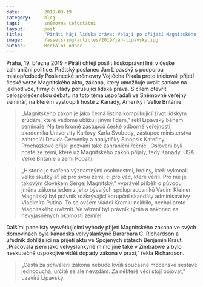 ```yaml
---
date:         2019-03-19
category:     blog
tags:         sněmovna celostátní
layout:       post
title:        "Piráti hájí lidská práva: Volají po přijetí Magnitského zákona"
image:        /assets/img/articles/2019/jan-lipavsky.jpg
author:       Mediální odbor
---
```


Praha, 19. března 2019 - Piráti chtějí posílit lidskoprávní linii v české zahraniční politice. Pirátský poslanec Jan Lipavský s podporou místopředsedy Poslanecké sněmovny Vojtěcha Pikala proto iniciovali přijetí české verze Magnitského aktu, zákona, který umožňuje uvalit sankce na jednotlivce, firmy či vlády porušující lidská práva. S cílem otevřít celospolečenskou debatu na toto téma uspořádali ve Sněmovně veřejný seminář, na kterém vystoupili hosté z Kanady, Ameriky i Velké Británie.

> „Magnitského zákon je jako černá listina komplikující život lidským zrůdám, které vědomě ubližují jiným lidem,” řekl Lipavský během semináře. Na ten kromě zástupců české odborné veřejnosti, akademika Univerzity Karlovy Karla Svobody, zástupce ministerstva zahraničí Davida Červenky a analytičky Sinopsis Kateřiny Procházkové přijali pozvání také zahraniční řečníci. Osloveni byli hosté ze zemí, které už Magnitského zákon přijaly, tedy Kanady, USA, Velké Británie a zemí Pobaltí.

> „Historie je tvořena významnými osobnostmi, hrdiny, kteří vykonali velké skutky ať už pro svou zemi, či pro věc, které věřili. Pro mě je takovým člověkem Sergej Magnitský,” vyprávěl příběh o původu jména zákona jeden z jeho bývalých spolupracovníků Vadim Kleiner. Magnitský byl právník rozkrývající korupční skandály administrativy Vladimíra Putina. To se ovšem vládci Kremlu nelíbilo, nechal proto Magnitského uvěznit. Ve vězení byl právník týrán a nakonec za nevyjasněných okolností zemřel.

Dalšími panelisty vysvětlujícími výhody přijetí Magnitského zákona ve svých domovinách byla kanadská velvyslankyně Bararbara C. Richardson a úředník dohlížející na přijetí aktu ve Spojených státech Benjamin Kraut. „Pracovala jsem jako velvyslankyně mimo jiné také v Zimbabwe a bylo neskutečně uspokojivé vidět dopady zákona v praxi,” řekla Richardson.

> „Cesta za schválení zákona nebude kvůli současné mocenské sestavě jednoduchá, určitě se ale nevzdám. Za některé věci stojí bojovat,” uzavírá Lipavský. 
